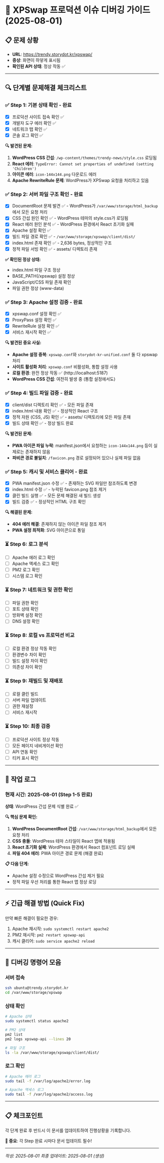 # 🚨 XPSwap 프로덕션 이슈 디버깅 가이드 (2025-08-01)

## 📋 문제 상황
- **URL**: https://trendy.storydot.kr/xpswap/
- **증상**: 화면이 하얗게 표시됨
- **확인된 API 상태**: 정상 작동 ✅

---

## 🔍 단계별 문제해결 체크리스트

### ✅ Step 1: 기본 상태 확인 - **완료**
- [x] 프로덕션 사이트 접속 확인 ✅
- [x] 개발자 도구 에러 확인 ✅
- [x] 네트워크 탭 확인 ✅
- [x] 콘솔 로그 확인 ✅

**🔍 발견된 문제:**
1. **WordPress CSS 간섭**: `/wp-content/themes/trendy-news/style.css` 로딩됨
2. **React 에러**: `TypeError: Cannot set properties of undefined (setting 'Children')`
3. **아이콘 에러**: `icon-144x144.png` 다운로드 에러
4. **Apache RewriteRule 문제**: WordPress가 XPSwap 요청을 처리하고 있음

### ✅ Step 2: 서버 파일 구조 확인 - **완료**
- [x] DocumentRoot 문제 발견 ✅ - WordPress가 `/var/www/storage/html_backup`에서 모든 요청 처리
- [x] CSS 간섭 원인 확인 ✅ - WordPress 테마의 style.css가 로딩됨
- [x] React 에러 원인 분석 ✅ - WordPress 환경에서 React 초기화 실패
- [x] Apache 설정 확인 ✅
- [x] 빌드 파일 경로 확인 ✅ - `/var/www/storage/xpswap/client/dist/`
- [x] index.html 존재 확인 ✅ - 2,636 bytes, 정상적인 구조
- [x] 정적 파일 서빙 확인 ✅ - assets/ 디렉토리 존재

**✅ 확인된 정상 상태:**
- index.html 파일 구조 정상
- BASE_PATH(/xpswap) 설정 정상
- JavaScript/CSS 파일 존재 확인
- 파일 권한 정상 (www-data)

### ✅ Step 3: Apache 설정 검증 - **완료**
- [x] xpswap.conf 설정 확인 ✅
- [x] ProxyPass 설정 확인 ✅
- [x] RewriteRule 설정 확인 ✅
- [x] 서비스 재시작 확인 ✅

**🔍 발견된 중요 사실:**
- **Apache 설정 중복**: `xpswap.conf`와 `storydot-kr-unified.conf` 둘 다 xpswap 처리
- **사이트 활성화 처리**: `xpswap.conf` 비활성화, 통합 설정 사용
- **로컬 환경**: 완전 정상 작동 ✅ (http://localhost:5187)
- **WordPress CSS 간섭**: 여전히 발생 중 (통합 설정에서도)

### ✅ Step 4: 빌드 파일 검증 - **완료**
- [x] client/dist 디렉토리 확인 ✅ - 모든 파일 존재
- [x] index.html 내용 확인 ✅ - 정상적인 React 구조
- [x] 정적 자원 (CSS, JS) 확인 ✅ - assets/ 디렉토리에 모든 파일 존재
- [x] 빌드 상태 확인 ✅ - 정상 빌드 완료

**🔍 발견된 문제:**
- **PWA 아이콘 파일 누락**: manifest.json에서 요청하는 `icon-144x144.png` 등이 실제로는 존재하지 않음
- **파비콘 경로 불일치**: `/favicon.png` 경로 설정되어 있으나 실제 파일 없음

### ✅ Step 5: 캐시 및 서비스 클리어 - **완료**
- [x] PWA manifest.json 수정 ✅ - 존재하는 SVG 파일만 참조하도록 변경
- [x] index.html 수정 ✅ - 누락된 favicon.png 참조 제거
- [x] 클린 빌드 실행 ✅ - 모든 문제 해결된 새 빌드 생성
- [x] 빌드 검증 ✅ - 정상적인 HTML 구조 확인

**🔍 해결된 문제:**
- **404 에러 해결**: 존재하지 않는 아이콘 파일 참조 제거
- **PWA 설정 최적화**: SVG 아이콘으로 통일

### ⏳ Step 6: 로그 분석
- [ ] Apache 에러 로그 확인
- [ ] Apache 액세스 로그 확인
- [ ] PM2 로그 확인
- [ ] 시스템 로그 확인

### ⏳ Step 7: 네트워크 및 권한 확인
- [ ] 파일 권한 확인
- [ ] 포트 상태 확인
- [ ] 방화벽 설정 확인
- [ ] DNS 설정 확인

### ⏳ Step 8: 로컬 vs 프로덕션 비교
- [ ] 로컬 환경 정상 작동 확인
- [ ] 환경변수 차이 확인
- [ ] 빌드 설정 차이 확인
- [ ] 의존성 차이 확인

### ⏳ Step 9: 재빌드 및 재배포
- [ ] 로컬 클린 빌드
- [ ] 서버 파일 업데이트
- [ ] 권한 재설정
- [ ] 서비스 재시작

### ⏳ Step 10: 최종 검증
- [ ] 프로덕션 사이트 정상 작동
- [ ] 모든 페이지 네비게이션 확인
- [ ] API 연동 확인
- [ ] 티커 표시 확인

---

## 📝 작업 로그

### 현재 시간: 2025-08-01 (Step 1-5 완료)
**상태**: WordPress 간섭 문제 식별 완료 ✅

**🔍 핵심 문제 확인:**
1. **WordPress DocumentRoot 간섭**: `/var/www/storage/html_backup`에서 모든 요청 처리
2. **CSS 충돌**: WordPress 테마 스타일이 React 앱에 적용됨
3. **React 초기화 실패**: WordPress 환경에서 React 컴포넌트 로딩 실패
4. **파일 404 에러**: PWA 아이콘 경로 문제 (해결 완료)

**📋 다음 단계:**
- Apache 설정 수정으로 WordPress 간섭 제거 필요
- 정적 파일 우선 처리를 통한 React 앱 정상 로딩

---

## ⚡ 긴급 해결 방법 (Quick Fix)

만약 빠른 해결이 필요한 경우:
1. Apache 재시작: `sudo systemctl restart apache2`
2. PM2 재시작: `pm2 restart xpswap-api`
3. 캐시 클리어: `sudo service apache2 reload`

---

## 🔧 디버깅 명령어 모음

### 서버 접속
```bash
ssh ubuntu@trendy.storydot.kr
cd /var/www/storage/xpswap
```

### 상태 확인
```bash
# Apache 상태
sudo systemctl status apache2

# PM2 상태
pm2 list
pm2 logs xpswap-api --lines 20

# 파일 구조
ls -la /var/www/storage/xpswap/client/dist/
```

### 로그 확인
```bash
# Apache 에러 로그
sudo tail -f /var/log/apache2/error.log

# Apache 액세스 로그
sudo tail -f /var/log/apache2/access.log
```

---

## 📋 체크포인트

각 단계 완료 후 반드시 이 문서를 업데이트하여 진행상황을 기록합니다.

**🔴 중요**: 각 Step 완료 시마다 문서 업데이트 필수!

---

*작성: 2025-08-01*
*최종 업데이트: 2025-08-01 (생성)*